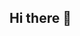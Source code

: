 ## Hi there 👋

<!--
**aurora-aesthetic/aurora-aesthetic** is a ✨ _special_ ✨ repository because its `README.md` (this file) appears on your GitHub profile.

Here are some ideas to get you started:

- 🔭 I’m currently working on creating a small business
- 🌱 I’m currently studying
- 👯 I’m looking to collaborate on aesthetic things
- 🤔 I’m looking for help with people who want to learn calligraphy
- 
- 📫 How to reach me on instagram: aesthetica11y_12
- 😄 Pronouns: ...
- ⚡ Fun fact: ...
-->
